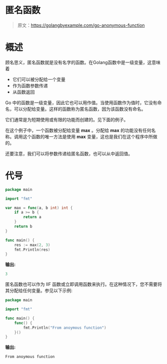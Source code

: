 # 匿名函数

> 原文：<https://golangbyexample.com/go-anonymous-function>

# **概述**

顾名思义，匿名函数就是没有名字的函数。在Golang函数中是一级变量，这意味着

*   它们可以被分配给一个变量
*   作为函数参数传递
*   从函数返回

Go 中的函数是一级变量，因此它也可以用作值。当使用函数作为值时，它没有命名，可以分配给变量。这样的函数称为匿名函数，因为该函数没有命名。

它们通常是为短期使用或有限的功能而创建的。见下面的例子。

在这个例子中，一个函数被分配给变量 **max** 。分配给 **max** 的功能没有任何名称。调用这个函数的唯一方法是使用 **max** 变量，这也是我们在这个程序中所做的。

还要注意，我们可以将参数传递给匿名函数，也可以从中返回值。

# **代号**

```go
package main

import "fmt"

var max = func(a, b int) int {
    if a >= b {
        return a
    }
    return b
}

func main() {
    res := max(2, 3)
    fmt.Println(res)
}
```

**输出:**

```go
3
```

匿名函数也可以作为 IIF 函数或立即调用函数来执行。在这种情况下，您不需要将其分配给任何变量。参见以下示例:

```go
package main

import "fmt"

func main() {
    func() {
        fmt.Println("From anoymous function")
    }()
}
```

**输出:**

```go
From anoymous function
```